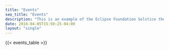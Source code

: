 ```yaml
---
title: "Events"
seo_title: "Events"
description: "This is an example of the Eclipse Foundation Solstice theme for Hugo."
date: 2018-04-05T15:50:25-04:00
layout: "single"
---
```


{{< events_table >}}